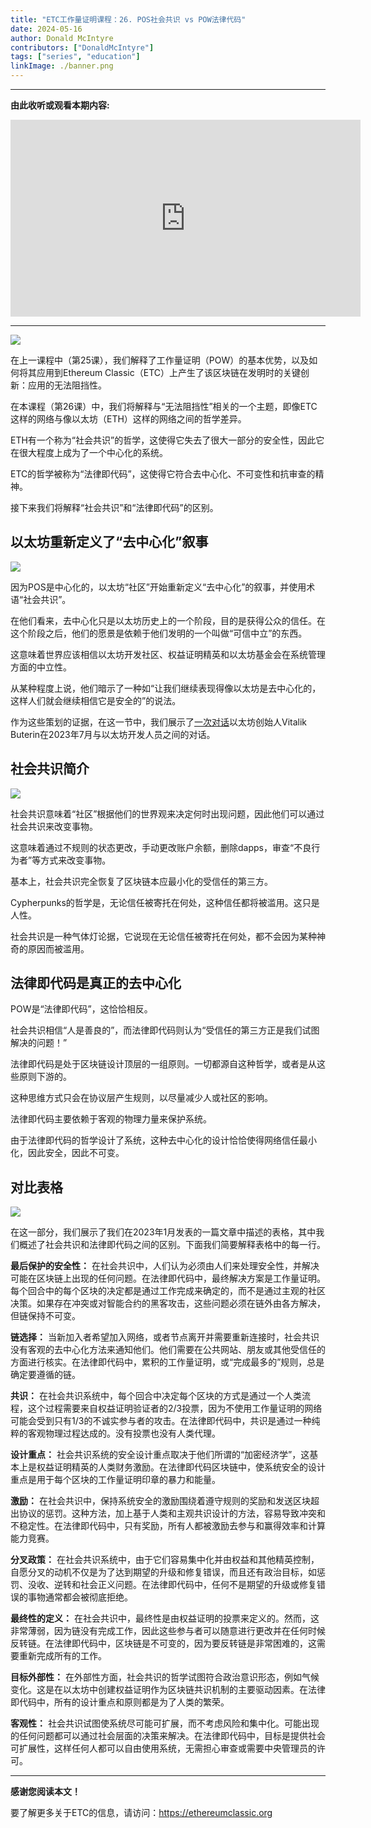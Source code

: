 ```yaml
---
title: "ETC工作量证明课程：26. POS社会共识 vs POW法律代码"
date: 2024-05-16
author: Donald McIntyre
contributors: ["DonaldMcIntyre"]
tags: ["series", "education"]
linkImage: ./banner.png
---
```


---
**由此收听或观看本期内容:**

<iframe width="560" height="315" src="https://www.youtube.com/embed/AfJBOtaEujo" title="YouTube video player" frameborder="0" allow="accelerometer; autoplay; clipboard-write; encrypted-media; gyroscope; picture-in-picture; web-share" allowfullscreen></iframe>

---

![](banner.png)

在上一课程中（第25课），我们解释了工作量证明（POW）的基本优势，以及如何将其应用到Ethereum Classic（ETC）上产生了该区块链在发明时的关键创新：应用的无法阻挡性。

在本课程（第26课）中，我们将解释与“无法阻挡性”相关的一个主题，即像ETC这样的网络与像以太坊（ETH）这样的网络之间的哲学差异。

ETH有一个称为“社会共识”的哲学，这使得它失去了很大一部分的安全性，因此它在很大程度上成为了一个中心化的系统。

ETC的哲学被称为“法律即代码”，这使得它符合去中心化、不可变性和抗审查的精神。

接下来我们将解释“社会共识”和“法律即代码”的区别。

## 以太坊重新定义了“去中心化”叙事

![](./2.png)

因为POS是中心化的，以太坊“社区”开始重新定义“去中心化”的叙事，并使用术语“社会共识”。

在他们看来，去中心化只是以太坊历史上的一个阶段，目的是获得公众的信任。在这个阶段之后，他们的愿景是依赖于他们发明的一个叫做“可信中立”的东西。

这意味着世界应该相信以太坊开发社区、权益证明精英和以太坊基金会在系统管理方面的中立性。

从某种程度上说，他们暗示了一种如“让我们继续表现得像以太坊是去中心化的，这样人们就会继续相信它是安全的”的说法。

作为这些策划的证据，在这一节中，我们展示了[一次对话](https://twitter.com/ChrisBlec/status/1675127714393518083)以太坊创始人Vitalik Buterin在2023年7月与以太坊开发人员之间的对话。

## 社会共识简介

![](./1.png)

社会共识意味着“社区”根据他们的世界观来决定何时出现问题，因此他们可以通过社会共识来改变事物。

这意味着通过不规则的状态更改，手动更改账户余额，删除dapps，审查“不良行为者”等方式来改变事物。

基本上，社会共识完全恢复了区块链本应最小化的受信任的第三方。

Cypherpunks的哲学是，无论信任被寄托在何处，这种信任都将被滥用。这只是人性。

社会共识是一种气体灯论据，它说现在无论信任被寄托在何处，都不会因为某种神奇的原因而被滥用。

## 法律即代码是真正的去中心化

POW是“法律即代码”，这恰恰相反。

社会共识相信“人是善良的”，而法律即代码则认为“受信任的第三方正是我们试图解决的问题！”

法律即代码是处于区块链设计顶层的一组原则。一切都源自这种哲学，或者是从这些原则下游的。

这种思维方式只会在协议层产生规则，以尽量减少人或社区的影响。

法律即代码主要依赖于客观的物理力量来保护系统。

由于法律即代码的哲学设计了系统，这种去中心化的设计恰恰使得网络信任最小化，因此安全，因此不可变。

## 对比表格

![](./3.png)

在这一部分，我们展示了我们在2023年1月发表的一篇文章中描述的表格，其中我们概述了社会共识和法律即代码之间的区别。下面我们简要解释表格中的每一行。

**最后保护的安全性：** 在社会共识中，人们认为必须由人们来处理安全性，并解决可能在区块链上出现的任何问题。在法律即代码中，最终解决方案是工作量证明。每个回合中的每个区块的决定都是通过工作完成来确定的，而不是通过主观的社区决策。如果存在冲突或对智能合约的黑客攻击，这些问题必须在链外由各方解决，但链保持不可变。

**链选择：** 当新加入者希望加入网络，或者节点离开并需要重新连接时，社会共识没有客观的去中心化方法来通知他们。他们需要在公共网站、朋友或其他受信任的方面进行核实。在法律即代码中，累积的工作量证明，或“完成最多的”规则，总是确定要遵循的链。

**共识：** 在社会共识系统中，每个回合中决定每个区块的方式是通过一个人类流程，这个过程需要来自权益证明验证者的2/3投票，因为不使用工作量证明的网络可能会受到只有1/3的不诚实参与者的攻击。在法律即代码中，共识是通过一种纯粹的客观物理过程达成的。没有投票也没有人类代理。

**设计重点：** 社会共识系统的安全设计重点取决于他们所谓的“加密经济学”，这基本上是权益证明精英的人类财务激励。在法律即代码区块链中，使系统安全的设计重点是用于每个区块的工作量证明印章的暴力和能量。

**激励：** 在社会共识中，保持系统安全的激励围绕着遵守规则的奖励和发送区块超出协议的惩罚。这种方法，加上基于人类和主观共识设计的方法，容易导致冲突和不稳定性。在法律即代码中，只有奖励，所有人都被激励去参与和赢得效率和计算能力竞赛。

**分叉政策：** 在社会共识系统中，由于它们容易集中化并由权益和其他精英控制，自愿分叉的动机不仅是为了达到期望的升级和修复错误，而且还有政治目标，如惩罚、没收、逆转和社会正义问题。在法律即代码中，任何不是期望的升级或修复错误的事物通常都会被彻底拒绝。

**最终性的定义：** 在社会共识中，最终性是由权益证明的投票来定义的。然而，这非常薄弱，因为链没有完成工作，因此这些参与者可以随意进行更改并在任何时候反转链。在法律即代码中，区块链是不可变的，因为要反转链是非常困难的，这需要重新完成所有的工作。

**目标外部性：** 在外部性方面，社会共识的哲学试图符合政治意识形态，例如气候变化。这是在以太坊中创建权益证明作为区块链共识机制的主要驱动因素。在法律即代码中，所有的设计重点和原则都是为了人类的繁荣。

**客观性：** 社会共识试图使系统尽可能可扩展，而不考虑风险和集中化。可能出现的任何问题都可以通过社会层面的决策来解决。在法律即代码中，目标是提供社会可扩展性，这样任何人都可以自由使用系统，无需担心审查或需要中央管理员的许可。

---

**感谢您阅读本文！**

要了解更多关于ETC的信息，请访问：https://ethereumclassic.org

